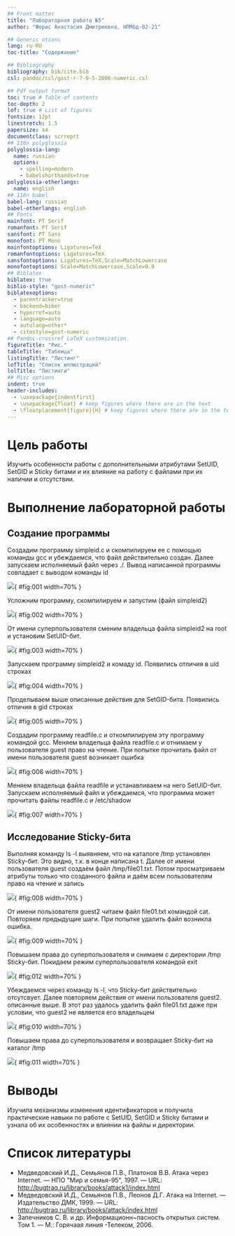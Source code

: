 ```yaml
---
## Front matter
title: "Лабораторная работа №5"
author: "Форис Анастасия Дмитриевна, НПМбд-02-21"

## Generic otions
lang: ru-RU
toc-title: "Содержание"

## Bibliography
bibliography: bib/cite.bib
csl: pandoc/csl/gost-r-7-0-5-2008-numeric.csl

## Pdf output format
toc: true # Table of contents
toc-depth: 2
lof: true # List of figures
fontsize: 12pt
linestretch: 1.5
papersize: a4
documentclass: scrreprt
## I18n polyglossia
polyglossia-lang:
  name: russian
  options:
	- spelling=modern
	- babelshorthands=true
polyglossia-otherlangs:
  name: english
## I18n babel
babel-lang: russian
babel-otherlangs: english
## Fonts
mainfont: PT Serif
romanfont: PT Serif
sansfont: PT Sans
monofont: PT Mono
mainfontoptions: Ligatures=TeX
romanfontoptions: Ligatures=TeX
sansfontoptions: Ligatures=TeX,Scale=MatchLowercase
monofontoptions: Scale=MatchLowercase,Scale=0.9
## Biblatex
biblatex: true
biblio-style: "gost-numeric"
biblatexoptions:
  - parentracker=true
  - backend=biber
  - hyperref=auto
  - language=auto
  - autolang=other*
  - citestyle=gost-numeric
## Pandoc-crossref LaTeX customization
figureTitle: "Рис."
tableTitle: "Таблица"
listingTitle: "Листинг"
lofTitle: "Список иллюстраций"
lolTitle: "Листинги"
## Misc options
indent: true
header-includes:
  - \usepackage{indentfirst}
  - \usepackage{float} # keep figures where there are in the text
  - \floatplacement{figure}{H} # keep figures where there are in the text
---
```


# Цель работы

Изучить особенности работы с дополнительными атрибутами SetUID, SetGID и Sticky битами и их влияние на работу с файлами при их наличии и отсутствии.


# Выполнение лабораторной работы

## Создание программы

Создадим программу simpleid.c и скомпилируем ее с помощью команды gcc и убеждаемся, что файл действительно создан. Далее запускаем исполняемый файл через ./. Вывод написанной программы совпадает с выводом команды id 

![](image/1.jpg){ #fig:001 width=70% }

Усложним программу, скомпилируем и запустим (файл simpleid2)

![](image/2.jpg){ #fig:002 width=70% }

От имени суперпользователя сменим владельца файла simpleid2 на root и установим SetUID-бит. 

![](image/3.jpg){ #fig:003 width=70% }

Запускаем программу simpleid2 и комаду id. Появились отличия в uid строках 

![](image/4.jpg){ #fig:004 width=70% }

Проделываем выше описанные действия для SetGID-бита. Появились отличия в gid строках 

![](image/5.jpg){ #fig:005 width=70% }

Создадим программу readfile.c и откомпилируем эту программу командой gcc. Меняем владельца файла readfile.c и отнимаем у пользователя guest право на чтение. При попытке прочитать файл от имени пользователя guest возникает ошибка

![](image/6.jpg){ #fig:006 width=70% }

Меняем владельца файла readfile и устанавливаем на него SetUID-бит. Запускаем исполняемый файл и убеждаемся, что программа может прочитать файлы readfile.c и /etc/shadow

![](image/7.jpg){ #fig:007 width=70% }

## Исследование Sticky-бита

Выполняя команду ls -l выявняем, что на каталоге /tmp установлен Sticky-бит. Это видно, т.к. в конце написана t. Далее от имени пользователя guest создаём файл /tmp/file01.txt. Потом просматриваем атрибуты только что созданного файла и даём всем пользователям право на чтение и запись

![](image/8.jpg){ #fig:008 width=70% }

От имени пользователя guest2 читаем файл file01.txt командой cat. Повторяем предыдущие шаги. При попытке удалить файл возникла ошибка.

![](image/9.jpg){ #fig:009 width=70% }

Повышаем права до суперпользователя и снимаем с директории /tmp Sticky-бит. Покидаем режим суперпользователя командой exit 

![](image/11.jpg){ #fig:012 width=70% }

Убеждаемся через команду ls -l, что Sticky-бит действительно отсутсвует. Далее повторяем действия от имени пользователя guest2. описанные выше. В этот раз удалось удалить файл file01.txt даже при условии, что guest2 не является его владельцем

![](image/10.jpg){ #fig:010 width=70% }

Повышаем права до суперпользователя и возвращает Sticky-бит на каталог /tmp 

![](image/11.jpg){ #fig:011 width=70% }

# Выводы

Изучила механизмы изменения идентификаторов и получила практические навыки по работе с SetUID, SetGID и Sticky битами и узнала об их особенностях и влиянии на файлы и директории.

# Список литературы

- Медведовский И.Д., Семьянов П.В., Платонов В.В. Атака через Internet. — НПО "Мир и семья-95",  1997. — URL: http://bugtraq.ru/library/books/attack1/index.html
- Медведовский И.Д., Семьянов П.В., Леонов Д.Г.  Атака на Internet. — Издательство ДМК, 1999. — URL: http://bugtraq.ru/library/books/attack/index.html
- Запечников С. В. и др. Информационн~пасность открытых систем. Том 1. — М.: Горячаая линия -Телеком, 2006.
